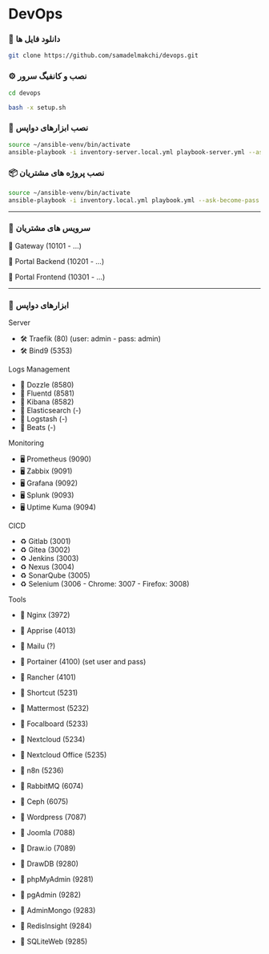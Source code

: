 # DevOps

### 🔽 دانلود فایل ها
``` bash
git clone https://github.com/samadelmakchi/devops.git
```

### ⚙️ نصب و کانفیگ سرور
``` bash
cd devops

bash -x setup.sh
```

### 🤖 نصب ابزارهای دواپس

```bash
source ~/ansible-venv/bin/activate
ansible-playbook -i inventory-server.local.yml playbook-server.yml --ask-become-pass
```

### 📦 نصب پروژه های مشتریان
```bash
source ~/ansible-venv/bin/activate
ansible-playbook -i inventory.local.yml playbook.yml --ask-become-pass
```

---

### 🔆 سرویس های مشتریان
📜 Gateway (10101 - ...)

📜 Portal Backend (10201 - ...)

📜 Portal Frontend (10301 - ...)

---

### 💢 ابزارهای دواپس

Server
- 🛠️ Traefik (80) (user: admin - pass: admin)
- 🛠️ Bind9 (5353)

Logs Management
- 📑 Dozzle (8580)
- 📑 Fluentd (8581)
- 📑 Kibana (8582)
- 📑 Elasticsearch (-)
- 📑 Logstash (-)
- 📑 Beats (-)

Monitoring
- 🖥️ Prometheus (9090)
- 🖥️ Zabbix (9091)
- 🖥️ Grafana (9092)
- 🖥️ Splunk (9093)
- 🖥️ Uptime Kuma (9094)

CICD
- ♻️ Gitlab (3001)
- ♻️ Gitea (3002)
- ♻️ Jenkins (3003)
- ♻️ Nexus (3004)
- ♻️ SonarQube (3005)
- ♻️ Selenium (3006 - Chrome: 3007 - Firefox: 3008)

Tools
- 📔 Nginx (3972)

- 📕 Apprise (4013)
- 📕 Mailu (?)

- 📗 Portainer (4100) (set user and pass)
- 📗 Rancher (4101)

- 📙 Shortcut (5231)
- 📙 Mattermost (5232)
- 📙 Focalboard (5233)
- 📙 Nextcloud (5234)
- 📙 Nextcloud Office (5235)
- 📙 n8n (5236)

- 📒 RabbitMQ (6074)
- 📒 Ceph (6075)

- 📘 Wordpress (7087)
- 📘 Joomla (7088)
- 📘 Draw.io (7089)

- 📓 DrawDB (9280)
- 📓 phpMyAdmin (9281)
- 📓 pgAdmin (9282)
- 📓 AdminMongo (9283)
- 📓 RedisInsight (9284)
- 📓 SQLiteWeb (9285)
